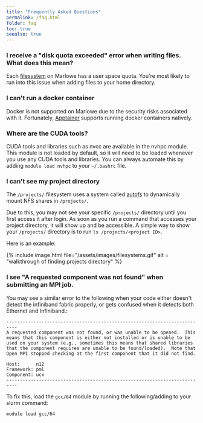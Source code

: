 ```yaml
---
title: "Frequently Asked Questions"
permalink: /faq.html
folder: faq
toc: true
seealso: true
---
```


### I receive a "disk quota exceeded" error when writing files. What does this mean?

Each [filesystem](./getting-started/filesystems.md) on Marlowe has a user space quota. You're most likely to run into this issue when adding files to your home directory.

### I can't run a docker container

Docker is not supported on Marlowe due to the security risks associated with it. Fortunately, [Apptainer](./modules/apptainer.md) supports running docker containers natively.

### Where are the CUDA tools?

CUDA tools and libraries such as nvcc are available in the nvhpc module. This module is not loaded by default, so it will need to be loaded whenever you use any CUDA tools and libraries. You can always automate this by adding `module load nvhpc` to your `~/.bashrc` file.

### I can't see my project directory

The `/projects/` filesystem uses a system called [autofs](https://www.kernel.org/doc/html/latest/filesystems/autofs.html) to dynamically mount NFS shares in `/projects/`.

Due to this, you may not see your specific `/projects/` directory until you first access it after login. As soon as you run a command that accesses your project directory, it will show up and be accessible. A simple way to show your `/projects/` directory is to run `ls /projects/<project ID>`.

Here is an example:

{% include image.html file="/assets/images/filesystems.gif" alt = "walkthrough of finding projects directory" %}

### I see "A requested component was not found" when submitting an MPI job.

You may see a similar error to the following when your code either doesn't detect the infiniband fabric properly, or gets confused when it detects both Ethernet and Infiniband.:

```
--------------------------------------------------------------------------
A requested component was not found, or was unable to be opened.  This
means that this component is either not installed or is unable to be
used on your system (e.g., sometimes this means that shared libraries
that the component requires are unable to be found/loaded).  Note that
Open MPI stopped checking at the first component that it did not find.

Host:      n12
Framework: pml
Component: ucx
--------------------------------------------------------------------------
```

To fix this, load the `gcc/64` module by running the following/adding to your slurm command:

```
module load gcc/64
```
